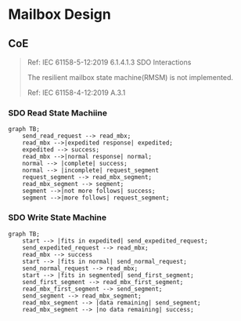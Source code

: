 # Mailbox Design

## CoE

> Ref: IEC 61158-5-12:2019 6.1.4.1.3 SDO Interactions
>
> The resilient mailbox state machine(RMSM) is not implemented.
>
> Ref: IEC 61158-4-12:2019 A.3.1

### SDO Read State Machiine

```mermaid
graph TB;
    send_read_request --> read_mbx;
    read_mbx -->|expedited response| expedited;
    expedited --> success;
    read_mbx -->|normal response| normal;
    normal --> |complete| success;
    normal --> |incomplete| request_segment
    request_segment --> read_mbx_segment;
    read_mbx_segment --> segment;
    segment -->|not more follows| success;
    segment -->|more follows| request_segment; 
```

### SDO Write State Machine

```mermaid
graph TB;
    start --> |fits in expedited| send_expedited_request;
    send_expedited_request --> read_mbx;
    read_mbx --> success
    start --> |fits in normal| send_normal_request;
    send_normal_request --> read_mbx;
    start --> |fits in segmented| send_first_segment;
    send_first_segment --> read_mbx_first_segment;
    read_mbx_first_segment --> send_segment;
    send_segment --> read_mbx_segment;
    read_mbx_segment --> |data remaining| send_segment;
    read_mbx_segment --> |no data remaining| success;


```
